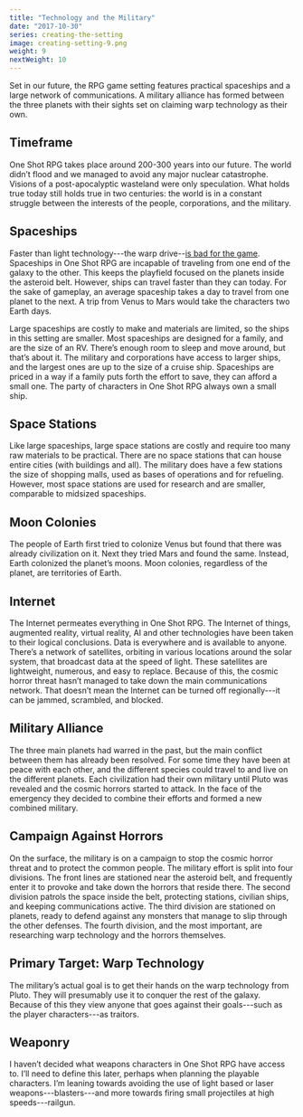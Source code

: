 ```yaml
---
title: "Technology and the Military"
date: "2017-10-30"
series: creating-the-setting
image: creating-setting-9.png
weight: 9
nextWeight: 10
---
```


Set in our future, the RPG game setting features practical spaceships and a large network of communications. A military alliance has formed between the three planets with their sights set on claiming warp technology as their own.<!--more-->

## Timeframe
One Shot RPG takes place around 200-300 years into our future. The world didn’t flood and we managed to avoid any major nuclear catastrophe. Visions of a post-apocalyptic wasteland were only speculation. What holds true today still holds true in two centuries: the world is in a constant struggle between the interests of the people, corporations, and the military.

## Spaceships
Faster than light technology---the warp drive--[is bad for the game](/blog/creating-the-setting/better-elevator-pitch/#flaw-no-focus-on-small-scale-problems). Spaceships in One Shot RPG are incapable of traveling from one end of the galaxy to the other. This keeps the playfield focused on the planets inside the asteroid belt. However, ships can travel faster than they can today. For the sake of gameplay, an average spaceship takes a day to travel from one planet to the next. A trip from Venus to Mars would take the characters two Earth days.

Large spaceships are costly to make and materials are limited, so the ships in this setting are smaller. Most spaceships are designed for a family, and are the size of an RV. There’s enough room to sleep and move around, but that’s about it. The military and corporations have access to larger ships, and the largest ones are up to the size of a cruise ship. Spaceships are priced in a way if a family puts forth the effort to save, they can afford a small one. The party of characters in One Shot RPG always own a small ship.

## Space Stations
Like large spaceships, large space stations are costly and require too many raw materials to be practical. There are no space stations that can house entire cities (with buildings and all). The military does have a few stations the size of shopping malls, used as bases of operations and for refueling. However, most space stations are used for research and are smaller, comparable to midsized spaceships.

## Moon Colonies
The people of Earth first tried to colonize Venus but found that there was already civilization on it. Next they tried Mars and found the same. Instead, Earth colonized the planet’s moons. Moon colonies, regardless of the planet, are territories of Earth.

## Internet
The Internet permeates everything in One Shot RPG. The Internet of things, augmented reality, virtual reality, AI and other technologies have been taken to their logical conclusions. Data is everywhere and is available to anyone. There’s a network of satellites, orbiting in various locations around the solar system, that broadcast data at the speed of light. These satellites are lightweight, numerous, and easy to replace. Because of this, the cosmic horror threat hasn’t managed to take down the main communications network. That doesn’t mean the Internet can be turned off regionally---it can be jammed, scrambled, and blocked.

## Military Alliance
The three main planets had warred in the past, but the main conflict between them has already been resolved. For some time they have been at peace with each other, and the different species could travel to and live on the different planets. Each civilization had their own military until Pluto was revealed and the cosmic horrors started to attack. In the face of the emergency they decided to combine their efforts and formed a new combined military.

## Campaign Against Horrors
On the surface, the military is on a campaign to stop the cosmic horror threat and to protect the common people. The military effort is split into four divisions. The front lines are stationed near the asteroid belt, and frequently enter it to provoke and take down the horrors that reside there. The second division patrols the space inside the belt, protecting stations, civilian ships, and keeping communications active. The third division are stationed on planets, ready to defend against any monsters that manage to slip through the other defenses. The fourth division, and the most important, are researching warp technology and the horrors themselves.

## Primary Target: Warp Technology
The military’s actual goal is to get their hands on the warp technology from Pluto. They will presumably use it to conquer the rest of the galaxy. Because of this they view anyone that goes against their goals---such as the player characters---as traitors.

## Weaponry
I haven’t decided what weapons characters in One Shot RPG have access to. I’ll need to define this later, perhaps when planning the playable characters. I’m leaning towards avoiding the use of light based or laser weapons---blasters---and more towards firing small projectiles at high speeds---railgun.
